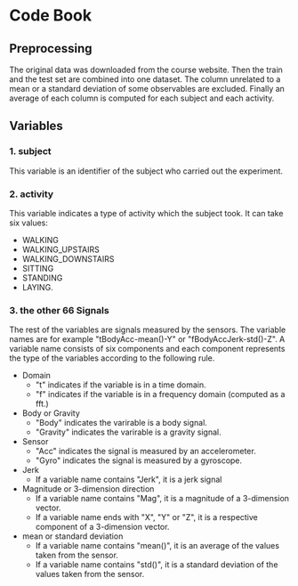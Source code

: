 # Code Book

## Preprocessing
 The original data was downloaded from the course website. Then the train and the test set are combined into one dataset. The column unrelated to a mean or a standard deviation of some observables are excluded. Finally an average of each column is computed for each subject and each activity. 

## Variables

### 1. subject
This variable is an identifier of the subject who carried out the experiment.

### 2. activity
This variable indicates a type of activity which the subject took. It can take six values:
- WALKING
- WALKING_UPSTAIRS
- WALKING_DOWNSTAIRS
- SITTING
- STANDING
- LAYING.

### 3. the other 66 Signals
The rest of the variables are signals measured by the sensors. The variable names are for example "tBodyAcc-mean()-Y" or "fBodyAccJerk-std()-Z". A variable name consists of six components and each component represents the type of the variables according to the following rule.
* Domain
    * "t" indicates if the variable is in a time domain.
    * "f" indicates if the variable is in a frequency domain (computed as a fft.)
* Body or Gravity
    * "Body" indicates the varirable is a body signal.
    * "Gravity" indicates the varirable is a gravity signal.
* Sensor
    * "Acc" indicates the signal is measured by an accelerometer.
    * "Gyro" indicates the signal is measured by a gyroscope.
* Jerk
    * If a variable name contains "Jerk", it is a jerk signal
* Magnitude or 3-dimension direction
	* If a variable name contains "Mag", it is a magnitude of a 3-dimension vector.
	* If a variable name ends with "X", "Y" or "Z", it is a respective component of a 3-dimension vector.
* mean or standard deviation
    * If a variable name contains "mean()", it is an average of the values taken from the sensor.
    * If a variable name contains "std()", it is a standard deviation of the values taken from the sensor.
